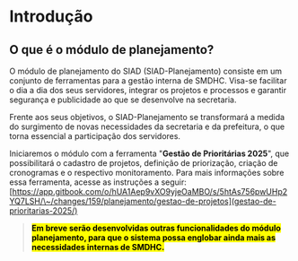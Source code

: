 # Introdução

## O que é o módulo de planejamento?

O módulo de planejamento do SIAD (SIAD-Planejamento) consiste em um conjunto de ferramentas para a gestão interna de SMDHC. Visa-se facilitar o dia a dia dos seus servidores, integrar os projetos e processos e garantir segurança e publicidade ao que se desenvolve na secretaria.&#x20;

Frente aos seus objetivos, o SIAD-Planejamento se transformará a medida do surgimento de novas necessidades da secretaria e da prefeitura, o que torna essencial a participação dos servidores.&#x20;

Iniciaremos o módulo com a ferramenta "**Gestão de Prioritárias 2025**", que possibilitará o cadastro de projetos, definição de priorização, criação de cronogramas e o respectivo monitoramento. Para mais informações sobre essa ferramenta, acesse as instruções a seguir: [https://app.gitbook.com/o/hUA1Aep9vXO9yjeOaMBO/s/5htAs756pwUHp2YQ7LSH/\~/changes/159/planejamento/gestao-de-projetos](gestao-de-prioritarias-2025/)

> <mark style="background-color:yellow;">**Em breve serão desenvolvidas outras funcionalidades do módulo planejamento, para que o sistema possa englobar ainda mais as necessidades internas de SMDHC.**</mark>





